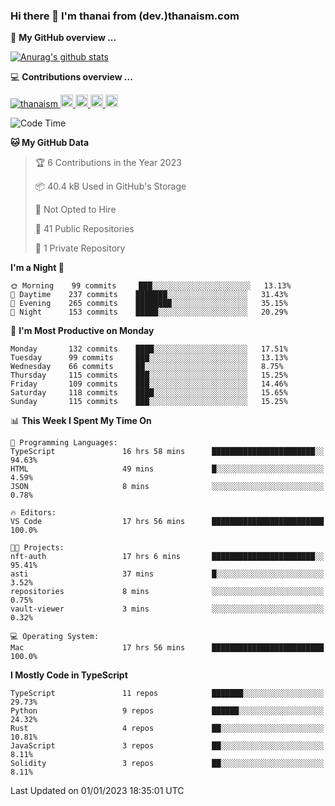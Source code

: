 ### Hi there 👋 I'm thanai from (dev.)thanaism.com

<!-- バッジ関連 -->
<!--
メイン：https://shields.io/category/social
GitHub view：https://github.com/antonkomarev/github-profile-views-counter
Qiita contributions：https://qiita.com/mikkame/items/f2c60d9caf8a8e38ec50
 -->

🍎 **My GitHub overview ...**

<!-- GitHubトロフィー -->
<!--
https://github.com/ryo-ma/github-profile-trophy
 -->

<!-- [![trophy](https://github-profile-trophy.vercel.app/?username=thanaism)](https://github.com/thanaism/thanaism) -->

<!-- GitHubステータス -->
<!--
https://github.com/anuraghazra/github-readme-stats
 -->

[![Anurag's github stats](https://github-readme-stats.vercel.app/api?username=thanaism&count_private=true&show_icons=true)](https://github.com/thanaism/thanaism)

<!-- [![ReadMe Card](https://github-readme-stats.vercel.app/api/pin/?username=thanaism&repo=thanaism)](https://github.com/thanaism/thanaism) -->

<!-- Skill icons -->
<!--
https://rahuldkjain.github.io/gh-profile-readme-generator/
 -->

💻 **Contributions overview ...**

<p align="left">

  <a href="https://github.com/thanaism/thanaism/">
    <img src="https://komarev.com/ghpvc/?username=thanaism" alt="thanaism" />
  </a>
  <a href="http://twitter.com/okinawa__noodle">
    <img height="20" src="https://img.shields.io/twitter/follow/okinawa__noodle?label=Twitter&logo=twitter&style=flat" />
  </a>
  <a href="https://github.com/thanaism">
    <img height="20" src="https://img.shields.io/github/followers/thanaism?label=follow&logo=github&style=flat" />
  </a>
  <!-- <a href="https://www.reddit.com/user/thanaism">
    <img height="20" src="https://img.shields.io/reddit/user-karma/combined/thanaism?label=Reddit&logo=reddit&style=flat" />
  </a>
  <a href="https://stackoverflow.com/users/5720201/thanaism">
    <img height="20" src="https://img.shields.io/stackexchange/stackoverflow/r/5720201?label=StackOverflow&logo=stack-overflow&style=flat" /> -->
  </a>
  <a href="http://qiita.com/thanai">
    <img height="20" src="https://qiita-badge.apiapi.app/s/thanai/posts.svg" />
  </a>
  <//qiita.com/thanai">
    <img height="20" src="https://qiita-badge.apiapi.app/s/thanai/contributions.svg" />
  </a>
</p>

<!--START_SECTION:waka-->
![Code Time](http://img.shields.io/badge/Code%20Time-1%2C201%20hrs%2024%20mins-blue)

**🐱 My GitHub Data** 

> 🏆 6 Contributions in the Year 2023
 > 
> 📦 40.4 kB Used in GitHub's Storage 
 > 
> 🚫 Not Opted to Hire
 > 
> 📜 41 Public Repositories 
 > 
> 🔑 1 Private Repository 
 > 
**I'm a Night 🦉** 

```text
🌞 Morning    99 commits     ███░░░░░░░░░░░░░░░░░░░░░░   13.13% 
🌆 Daytime    237 commits    ███████░░░░░░░░░░░░░░░░░░   31.43% 
🌃 Evening    265 commits    ████████░░░░░░░░░░░░░░░░░   35.15% 
🌙 Night      153 commits    █████░░░░░░░░░░░░░░░░░░░░   20.29%

```
📅 **I'm Most Productive on Monday** 

```text
Monday       132 commits    ████░░░░░░░░░░░░░░░░░░░░░   17.51% 
Tuesday      99 commits     ███░░░░░░░░░░░░░░░░░░░░░░   13.13% 
Wednesday    66 commits     ██░░░░░░░░░░░░░░░░░░░░░░░   8.75% 
Thursday     115 commits    ███░░░░░░░░░░░░░░░░░░░░░░   15.25% 
Friday       109 commits    ███░░░░░░░░░░░░░░░░░░░░░░   14.46% 
Saturday     118 commits    ████░░░░░░░░░░░░░░░░░░░░░   15.65% 
Sunday       115 commits    ███░░░░░░░░░░░░░░░░░░░░░░   15.25%

```


📊 **This Week I Spent My Time On** 

```text
💬 Programming Languages: 
TypeScript               16 hrs 58 mins      ███████████████████████░░   94.63% 
HTML                     49 mins             █░░░░░░░░░░░░░░░░░░░░░░░░   4.59% 
JSON                     8 mins              ░░░░░░░░░░░░░░░░░░░░░░░░░   0.78%

🔥 Editors: 
VS Code                  17 hrs 56 mins      █████████████████████████   100.0%

🐱‍💻 Projects: 
nft-auth                 17 hrs 6 mins       ███████████████████████░░   95.41% 
asti                     37 mins             █░░░░░░░░░░░░░░░░░░░░░░░░   3.52% 
repositories             8 mins              ░░░░░░░░░░░░░░░░░░░░░░░░░   0.75% 
vault-viewer             3 mins              ░░░░░░░░░░░░░░░░░░░░░░░░░   0.32%

💻 Operating System: 
Mac                      17 hrs 56 mins      █████████████████████████   100.0%

```

**I Mostly Code in TypeScript** 

```text
TypeScript               11 repos            ███████░░░░░░░░░░░░░░░░░░   29.73% 
Python                   9 repos             ██████░░░░░░░░░░░░░░░░░░░   24.32% 
Rust                     4 repos             ██░░░░░░░░░░░░░░░░░░░░░░░   10.81% 
JavaScript               3 repos             ██░░░░░░░░░░░░░░░░░░░░░░░   8.11% 
Solidity                 3 repos             ██░░░░░░░░░░░░░░░░░░░░░░░   8.11%

```



 Last Updated on 01/01/2023 18:35:01 UTC
<!--END_SECTION:waka-->
